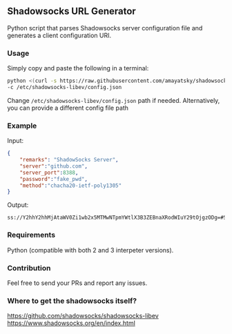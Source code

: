 ## Shadowsocks URL Generator
Python script that parses Shadowsocks server configuration file and generates a client configuration URI.

### Usage
Simply copy and paste the following in a terminal:
```bash
python <(curl -s https://raw.githubusercontent.com/amayatsky/shadowsocks-url-generator/master/ss-genuri.py) \
-c /etc/shadowsocks-libev/config.json
```
Change `/etc/shadowsocks-libev/config.json` path if needed. Alternatively, you can provide a different config file path

### Example
Input:
```json
{
    "remarks": "ShadowSocks Server",
    "server":"github.com",
    "server_port":8388,
    "password":"fake_pwd",
    "method":"chacha20-ietf-poly1305"
}
```
Output:
```
ss://Y2hhY2hhMjAtaWV0Zi1wb2x5MTMwNTpmYWtlX3B3ZEBnaXRodWIuY29tOjgzODg=#ShadowSocksServer
```

### Requirements
Python (compatible with both 2 and 3 interpeter versions).

### Contribution
Feel free to send your PRs and report any issues.

### Where to get the shadowsocks itself?
https://github.com/shadowsocks/shadowsocks-libev \
https://www.shadowsocks.org/en/index.html

